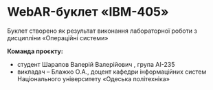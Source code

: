 # WebAR-буклет «IBM-405»
Буклет створено як результат виконання лабораторної роботи з дисципліни «Операційні системи» 

**Команда проєкту:**
- студент Шарапов Валерій Валерійович , група AI-235
- викладач – Блажко О.А., доцент кафедри інформаційних систем Національного університету «Одеська політехніка»


